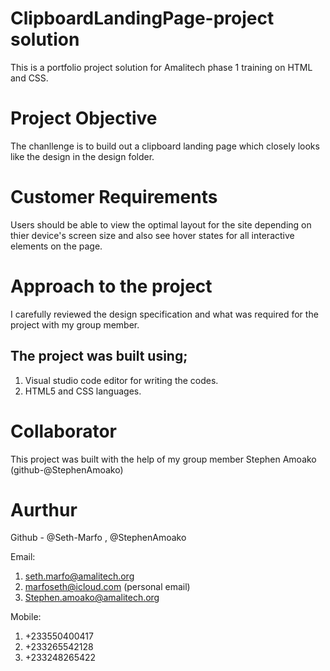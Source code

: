 # ClipboardLandingPage-project solution
This is a portfolio project solution for Amalitech phase 1 training on HTML and CSS.
# Project Objective 
The chanllenge is to build out a clipboard landing page which closely looks like the design in the design folder. 
# Customer Requirements
Users should be able to view the optimal layout for the site depending on thier device's screen size and also see hover states for all interactive elements on the page.
# Approach to the project
I carefully reviewed the design specification and what was required for the project with my group member.
## The project was built using;
1. Visual studio code editor for writing the codes.
2. HTML5 and CSS languages.
# Collaborator
This project was built with the help of my group member Stephen Amoako (github-@StephenAmoako)
# Aurthur 
Github - @Seth-Marfo ,
         @StephenAmoako

Email: 
1. seth.marfo@amalitech.org
2. marfoseth@icloud.com (personal email)
3. Stephen.amoako@amalitech.org

Mobile:
1. +233550400417
2. +233265542128  
3. +233248265422
